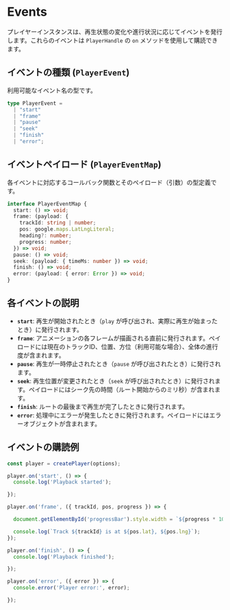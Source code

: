 # Events

プレイヤーインスタンスは、再生状態の変化や進行状況に応じてイベントを発行します。これらのイベントは `PlayerHandle` の `on` メソッドを使用して購読できます。

## イベントの種類 (`PlayerEvent`)

利用可能なイベント名の型です。

```typescript
type PlayerEvent =
  | "start"
  | "frame"
  | "pause"
  | "seek"
  | "finish"
  | "error";
```

## イベントペイロード (`PlayerEventMap`)

各イベントに対応するコールバック関数とそのペイロード（引数）の型定義です。

```typescript
interface PlayerEventMap {
  start: () => void;
  frame: (payload: {
    trackId: string | number;
    pos: google.maps.LatLngLiteral;
    heading?: number;
    progress: number;
  }) => void;
  pause: () => void;
  seek: (payload: { timeMs: number }) => void;
  finish: () => void;
  error: (payload: { error: Error }) => void;
}
```

## 各イベントの説明

*   **`start`**: 再生が開始されたとき（`play` が呼び出され、実際に再生が始まったとき）に発行されます。
*   **`frame`**: アニメーションの各フレームが描画される直前に発行されます。ペイロードには現在のトラックID、位置、方位（利用可能な場合）、全体の進行度が含まれます。
*   **`pause`**: 再生が一時停止されたとき（`pause` が呼び出されたとき）に発行されます。
*   **`seek`**: 再生位置が変更されたとき（`seek` が呼び出されたとき）に発行されます。ペイロードにはシーク先の時間（ルート開始からのミリ秒）が含まれます。
*   **`finish`**: ルートの最後まで再生が完了したときに発行されます。
*   **`error`**: 処理中にエラーが発生したときに発行されます。ペイロードにはエラーオブジェクトが含まれます。

## イベントの購読例

```typescript
const player = createPlayer(options);

player.on('start', () => {
  console.log('Playback started');

});

player.on('frame', ({ trackId, pos, progress }) => {

  document.getElementById('progressBar').style.width = `${progress * 100}%`;

  console.log(`Track ${trackId} is at ${pos.lat}, ${pos.lng}`);
});

player.on('finish', () => {
  console.log('Playback finished');

});

player.on('error', ({ error }) => {
  console.error('Player error:', error);

});
``` 